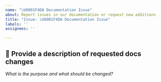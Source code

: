 ```yaml
---
name: "\U0001F4DA Documentation Issue"
about: Report issues in our documentation or request new additions
title: "Issue: \U0001F4DA Documentation Issue"
labels: ''
assignees: ''

---
```


<!-- Briefly describe which document needs to be corrected and why. -->

## 📝 Provide a description of requested docs changes

_What is the purpose and what should be changed?_
